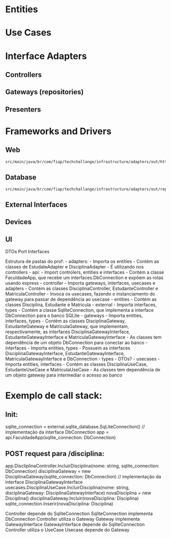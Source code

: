 # Entities
# Use Cases
# Interface Adapters
## Controllers
## Gateways (repositories)
## Presenters

# Frameworks and Drivers
## Web
    src/main/java/br/com/fiap/techchallange/infrastructure/adapters/out/http/*
## Database
    src/main/java/br/com/fiap/techchallange/infrastructure/adapters/out/repository/*
## External Interfaces
## Devices
## UI


DTOs
Port Interfaces


Estrutura de pastas do prof:
    - adapters:
        - Importa os entities
        - Contém as classes de EstudateAdapter e DisciplinaAdapter
        - É utilizando nos controllers
    - api:
        - Import controlers, entities e interfaces
        - Contém a classe FaculdadeApp, que recebe um interfaces.DbConnection e expõem as rotas usando express
    - controller
        - Importa gateways, interfaces, usecases e adapters
        - Contém as classes DisciplinaController, EstudanteController e MatriculaController
        - Invoca os usecases, fazendo o instanciamento do gateway para passar de dependência ao usecase
    - entities
        - Contém as classes Disciplina, Estudante e Matricula
    - external
        - Importa interfaces, types
        - Contém a classe SqliteConnection, que implementa a interface DbConnection para o banco SQLite
    - gateways
        - Importa entities, interfaces, types
        - Contém as classes DisciplinaGateway, EstudanteGateway e MatriculaGateway, que implementam, respectivamente, as
        interfaces DisciplinaGatewayInterface, EstudanteGatewayInterface e MatriculaGatewayInterface
        - As classes tem dependência de um objeto DbConnection para conectar ao banco
    - interfaces
        - Importa entities, types
        - Possuem as interfaces DisciplinaGatewayInterface, EstudanteGatewayInterface, MatriculaGatewayInterface e DbConnection
    - types
        - DTOs?
    - usecases
        - Importa entities, interfaces
        - Contém as classes DisciplinaUseCase, EstudanteUseCase e MatriculaUseCase
        - As classes tem dependência de um objeto gateway para intermediar o acesso ao banco


# Exemplo de call stack:
## Init:
sqlite_connection = external.sqlite_database.SqLiteConnection() // implementação da interface DbConnection
app = api.FaculdadeApp(sqlite_connection: DbConnection)

## POST request para /disciplina:
app.DiscliplinaController.IncluirDisciplina(nome: string, sqlite_connection: DbConnection)
    disciplinaGateway = new DisciplinaGateway(sqlite_connection: DbConnection) // implementação da interface DisciplinaGatewayInterface
    usecases.DisciplinaUseCase.IncluirDisciplina(nome: string, disciplinaGateway: DisciplinaGatewayInterface)
        novaDisciplina = new Disciplina()
        disciplinaGateway.Incluir(novaDisciplina: Disciplina)
            sqlite_connection.Inserir(novaDisciplina: Disciplina)


Controller depende do SqliteConnection
    SqliteConnection implementa DbConnection
Controller utiliza o Gateway
    Gateway implementa GatewayInterface
    GatewayInterface depende do SqliteConnection
Controller utiliza o UseCase
Usecase depende do Gateway